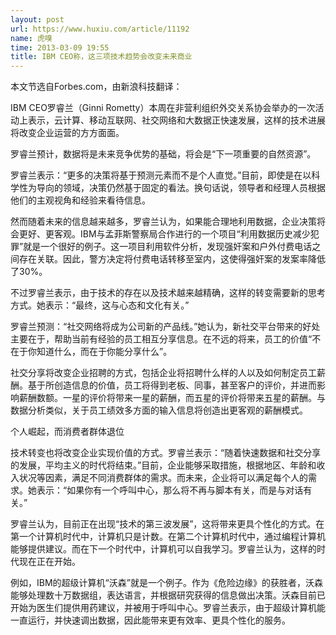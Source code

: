 ```yaml
---
layout: post
url: https://www.huxiu.com/article/11192
name: 虎嗅
time: 2013-03-09 19:55
title: IBM CEO称，这三项技术趋势会改变未来商业
---
```

本文节选自Forbes.com，由新浪科技翻译：

IBM CEO罗睿兰（Ginni Rometty）本周在非营利组织外交关系协会举办的一次活动上表示，云计算、移动互联网、社交网络和大数据正快速发展，这样的技术进展将改变企业运营的方方面面。

罗睿兰预计，数据将是未来竞争优势的基础，将会是“下一项重要的自然资源”。

罗睿兰表示：“更多的决策将基于预测元素而不是个人直觉。”目前，即使是在以科学性为导向的领域，决策仍然基于固定的看法。换句话说，领导者和经理人员根据他们的主观视角和经验来看待信息。

然而随着未来的信息越来越多，罗睿兰认为，如果能合理地利用数据，企业决策将会更好、更客观。IBM与孟菲斯警察局合作进行的一个项目“利用数据历史减少犯罪”就是一个很好的例子。这一项目利用软件分析，发现强奸案和户外付费电话之间存在关联。因此，警方决定将付费电话转移至室内，这使得强奸案的发案率降低了30%。

不过罗睿兰表示，由于技术的存在以及技术越来越精确，这样的转变需要新的思考方式。她表示：“最终，这与心态和文化有关。”

罗睿兰预测：“社交网络将成为公司新的产品线。”她认为，新社交平台带来的好处主要在于，帮助当前有经验的员工相互分享信息。在不远的将来，员工的价值“不在于你知道什么，而在于你能分享什么”。

社交分享将改变企业招聘的方式，包括企业将招聘什么样的人以及如何制定员工薪酬。基于所创造信息的价值，员工将得到老板、同事，甚至客户的评价，并进而影响薪酬数额。一星的评价将带来一星的薪酬，而五星的评价将带来五星的薪酬。与数据分析类似，关于员工绩效多方面的输入信息将创造出更客观的薪酬模式。

个人崛起，而消费者群体退位

技术转变也将改变企业实现价值的方式。罗睿兰表示：“随着快速数据和社交分享的发展，平均主义的时代将结束。”目前，企业能够采取措施，根据地区、年龄和收入状况等因素，满足不同消费群体的需求。而未来，企业将可以满足每个人的需求。她表示：“如果你有一个呼叫中心，那么将不再与脚本有关，而是与对话有关。”

罗睿兰认为，目前正在出现“技术的第三波发展”，这将带来更具个性化的方式。在第一个计算机时代中，计算机只是计数。在第二个计算机时代中，通过编程计算机能够提供建议。而在下一个时代中，计算机可以自我学习。罗睿兰认为，这样的时代现在正在开始。

例如，IBM的超级计算机“沃森”就是一个例子。作为《危险边缘》的获胜者，沃森能够处理数十万数据组，表达语言，并根据研究获得的信息做出决策。沃森目前已开始为医生们提供用药建议，并被用于呼叫中心。罗睿兰表示，由于超级计算机能一直运行，并快速调出数据，因此能带来更有效率、更具个性化的服务。

